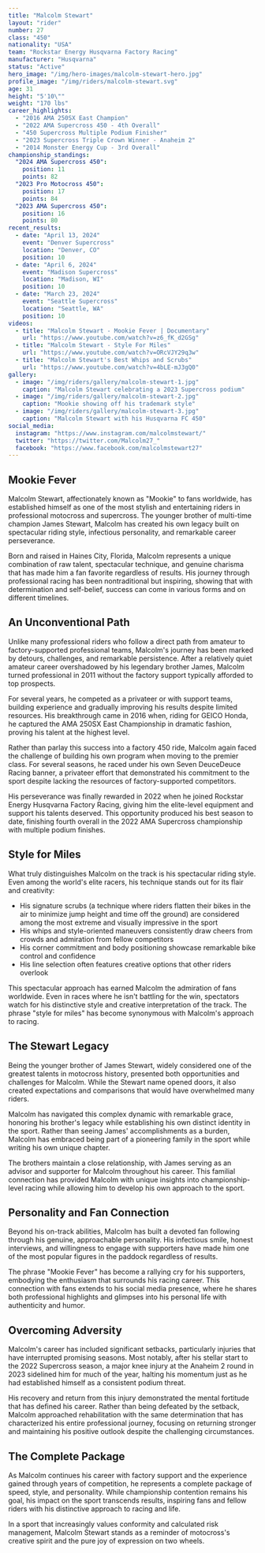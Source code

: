 ```yaml
---
title: "Malcolm Stewart"
layout: "rider"
number: 27
class: "450"
nationality: "USA"
team: "Rockstar Energy Husqvarna Factory Racing"
manufacturer: "Husqvarna"
status: "Active"
hero_image: "/img/hero-images/malcolm-stewart-hero.jpg"
profile_image: "/img/riders/malcolm-stewart.svg"
age: 31
height: "5'10\""
weight: "170 lbs"
career_highlights:
  - "2016 AMA 250SX East Champion"
  - "2022 AMA Supercross 450 - 4th Overall"
  - "450 Supercross Multiple Podium Finisher"
  - "2023 Supercross Triple Crown Winner - Anaheim 2"
  - "2014 Monster Energy Cup - 3rd Overall"
championship_standings:
  "2024 AMA Supercross 450":
    position: 11
    points: 82
  "2023 Pro Motocross 450":
    position: 17
    points: 84
  "2023 AMA Supercross 450":
    position: 16
    points: 80
recent_results:
  - date: "April 13, 2024"
    event: "Denver Supercross"
    location: "Denver, CO"
    position: 10
  - date: "April 6, 2024"
    event: "Madison Supercross"
    location: "Madison, WI"
    position: 10
  - date: "March 23, 2024"
    event: "Seattle Supercross"
    location: "Seattle, WA"
    position: 10
videos:
  - title: "Malcolm Stewart - Mookie Fever | Documentary"
    url: "https://www.youtube.com/watch?v=z6_fK_d2GSg"
  - title: "Malcolm Stewart - Style For Miles"
    url: "https://www.youtube.com/watch?v=ORcVJY29q3w"
  - title: "Malcolm Stewart's Best Whips and Scrubs"
    url: "https://www.youtube.com/watch?v=4bLE-mJ3gQ0"
gallery:
  - image: "/img/riders/gallery/malcolm-stewart-1.jpg"
    caption: "Malcolm Stewart celebrating a 2023 Supercross podium"
  - image: "/img/riders/gallery/malcolm-stewart-2.jpg"
    caption: "Mookie showing off his trademark style"
  - image: "/img/riders/gallery/malcolm-stewart-3.jpg"
    caption: "Malcolm Stewart with his Husqvarna FC 450"
social_media:
  instagram: "https://www.instagram.com/malcolmstewart/"
  twitter: "https://twitter.com/Malcolm27_"
  facebook: "https://www.facebook.com/malcolmstewart27"
---
```


## Mookie Fever

Malcolm Stewart, affectionately known as "Mookie" to fans worldwide, has established himself as one of the most stylish and entertaining riders in professional motocross and supercross. The younger brother of multi-time champion James Stewart, Malcolm has created his own legacy built on spectacular riding style, infectious personality, and remarkable career perseverance.

Born and raised in Haines City, Florida, Malcolm represents a unique combination of raw talent, spectacular technique, and genuine charisma that has made him a fan favorite regardless of results. His journey through professional racing has been nontraditional but inspiring, showing that with determination and self-belief, success can come in various forms and on different timelines.

## An Unconventional Path

Unlike many professional riders who follow a direct path from amateur to factory-supported professional teams, Malcolm's journey has been marked by detours, challenges, and remarkable persistence. After a relatively quiet amateur career overshadowed by his legendary brother James, Malcolm turned professional in 2011 without the factory support typically afforded to top prospects.

For several years, he competed as a privateer or with support teams, building experience and gradually improving his results despite limited resources. His breakthrough came in 2016 when, riding for GEICO Honda, he captured the AMA 250SX East Championship in dramatic fashion, proving his talent at the highest level.

Rather than parlay this success into a factory 450 ride, Malcolm again faced the challenge of building his own program when moving to the premier class. For several seasons, he raced under his own Seven DeuceDeuce Racing banner, a privateer effort that demonstrated his commitment to the sport despite lacking the resources of factory-supported competitors.

His perseverance was finally rewarded in 2022 when he joined Rockstar Energy Husqvarna Factory Racing, giving him the elite-level equipment and support his talents deserved. This opportunity produced his best season to date, finishing fourth overall in the 2022 AMA Supercross championship with multiple podium finishes.

## Style for Miles

What truly distinguishes Malcolm on the track is his spectacular riding style. Even among the world's elite racers, his technique stands out for its flair and creativity:

- His signature scrubs (a technique where riders flatten their bikes in the air to minimize jump height and time off the ground) are considered among the most extreme and visually impressive in the sport
- His whips and style-oriented maneuvers consistently draw cheers from crowds and admiration from fellow competitors
- His corner commitment and body positioning showcase remarkable bike control and confidence
- His line selection often features creative options that other riders overlook

This spectacular approach has earned Malcolm the admiration of fans worldwide. Even in races where he isn't battling for the win, spectators watch for his distinctive style and creative interpretation of the track. The phrase "style for miles" has become synonymous with Malcolm's approach to racing.

## The Stewart Legacy

Being the younger brother of James Stewart, widely considered one of the greatest talents in motocross history, presented both opportunities and challenges for Malcolm. While the Stewart name opened doors, it also created expectations and comparisons that would have overwhelmed many riders.

Malcolm has navigated this complex dynamic with remarkable grace, honoring his brother's legacy while establishing his own distinct identity in the sport. Rather than seeing James' accomplishments as a burden, Malcolm has embraced being part of a pioneering family in the sport while writing his own unique chapter.

The brothers maintain a close relationship, with James serving as an advisor and supporter for Malcolm throughout his career. This familial connection has provided Malcolm with unique insights into championship-level racing while allowing him to develop his own approach to the sport.

## Personality and Fan Connection

Beyond his on-track abilities, Malcolm has built a devoted fan following through his genuine, approachable personality. His infectious smile, honest interviews, and willingness to engage with supporters have made him one of the most popular figures in the paddock regardless of results.

The phrase "Mookie Fever" has become a rallying cry for his supporters, embodying the enthusiasm that surrounds his racing career. This connection with fans extends to his social media presence, where he shares both professional highlights and glimpses into his personal life with authenticity and humor.

## Overcoming Adversity

Malcolm's career has included significant setbacks, particularly injuries that have interrupted promising seasons. Most notably, after his stellar start to the 2022 Supercross season, a major knee injury at the Anaheim 2 round in 2023 sidelined him for much of the year, halting his momentum just as he had established himself as a consistent podium threat.

His recovery and return from this injury demonstrated the mental fortitude that has defined his career. Rather than being defeated by the setback, Malcolm approached rehabilitation with the same determination that has characterized his entire professional journey, focusing on returning stronger and maintaining his positive outlook despite the challenging circumstances.

## The Complete Package

As Malcolm continues his career with factory support and the experience gained through years of competition, he represents a complete package of speed, style, and personality. While championship contention remains his goal, his impact on the sport transcends results, inspiring fans and fellow riders with his distinctive approach to racing and life.

In a sport that increasingly values conformity and calculated risk management, Malcolm Stewart stands as a reminder of motocross's creative spirit and the pure joy of expression on two wheels.